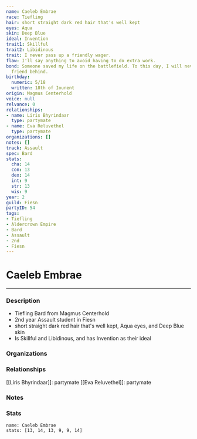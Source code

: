 ```yaml
---
name: Caeleb Embrae
race: Tiefling
hair: short straight dark red hair that's well kept
eyes: Aqua
skin: Deep Blue
ideal: Invention
trait1: Skillful
trait2: Libidinous
trait: I never pass up a friendly wager.
flaw: I'll say anything to avoid having to do extra work.
bond: Someone saved my life on the battlefield. To this day, I will never leave a
  friend behind.
birthday:
  numeric: 5/18
  written: 18th of Iounent
origin: Magmus Centerhold
voice: null
relvance: 0
relationships:
- name: Liris Bhyrindaar
  type: partymate
- name: Eva Reluvethel
  type: partymate
organizations: []
notes: []
track: Assault
spec: Bard
stats:
  cha: 14
  con: 13
  dex: 14
  int: 9
  str: 13
  wis: 9
year: 2
guild: Fiesn
partyID: 54
tags:
- Tiefling
- Aldercrown Empire
- Bard
- Assault
- 2nd
- Fiesn
---
```

# Caeleb Embrae
---
### Description
- Tiefling Bard from Magmus Centerhold
- 2nd year Assault student in Fiesn
- short straight dark red hair that's well kept, Aqua eyes, and Deep Blue skin
- Is Skillful and Libidinous, and has Invention as their ideal

### Organizations

### Relationships
[[Liris Bhyrindaar]]: partymate
[[Eva Reluvethel]]: partymate

### Notes

### Stats
```statblock
name: Caeleb Embrae
stats: [13, 14, 13, 9, 9, 14]
```